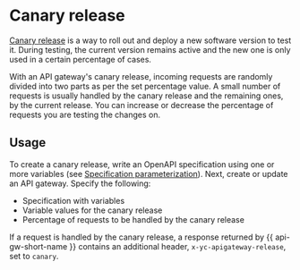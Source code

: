 # Canary release

[Canary release](https://martinfowler.com/bliki/CanaryRelease.html) is a way to roll out and deploy a new software version to test it. During testing, the current version remains active and the new one is only used in a certain percentage of cases.

With an API gateway's canary release, incoming requests are randomly divided into two parts as per the set percentage value. A small number of requests is usually handled by the canary release and the remaining ones, by the current release. You can increase or decrease the percentage of requests you are testing the changes on.

## Usage

To create a canary release, write an OpenAPI specification using one or more variables (see [Specification parameterization](./parametrization.md)). Next, create or update an API gateway. Specify the following:
* Specification with variables
* Variable values for the canary release
* Percentage of requests to be handled by the canary release

If a request is handled by the canary release, a response returned by {{ api-gw-short-name }} contains an additional header, `x-yc-apigateway-release`, set to `canary`.
